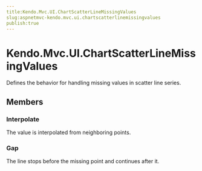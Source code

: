 ```yaml
---
title:Kendo.Mvc.UI.ChartScatterLineMissingValues
slug:aspnetmvc-kendo.mvc.ui.chartscatterlinemissingvalues
publish:true
---
```


# Kendo.Mvc.UI.ChartScatterLineMissingValues

Defines the behavior for handling missing values in scatter line series.

## Members

### Interpolate
The value is interpolated from neighboring points.

### Gap
The line stops before the missing point and continues after it.